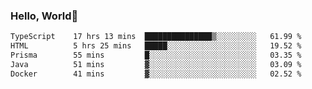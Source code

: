 
### Hello, World🐤

<!--START_SECTION:waka-->

```txt
TypeScript    17 hrs 13 mins  ███████████████▒░░░░░░░░░   61.99 %
HTML          5 hrs 25 mins   █████░░░░░░░░░░░░░░░░░░░░   19.52 %
Prisma        55 mins         █░░░░░░░░░░░░░░░░░░░░░░░░   03.35 %
Java          51 mins         ▓░░░░░░░░░░░░░░░░░░░░░░░░   03.09 %
Docker        41 mins         ▓░░░░░░░░░░░░░░░░░░░░░░░░   02.52 %
```

<!--END_SECTION:waka-->
